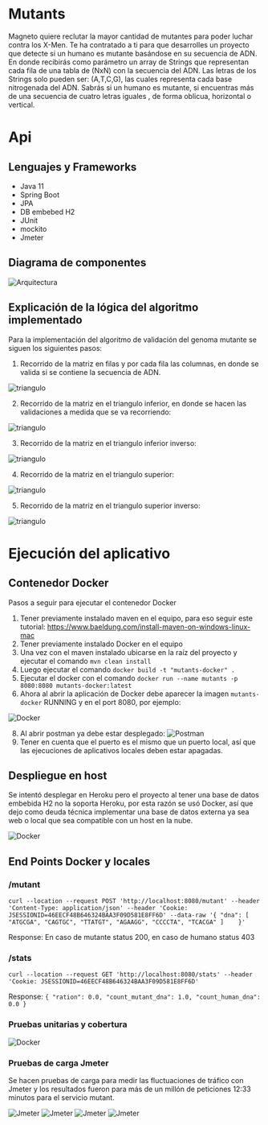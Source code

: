 # Mutants

Magneto quiere reclutar la mayor cantidad de mutantes para poder luchar contra los X-Men. Te ha contratado a ti para que desarrolles un proyecto que detecte si un
humano es mutante basándose en su secuencia de ADN. En donde recibirás como parámetro un array de Strings que representan cada fila de una tabla
de (NxN) con la secuencia del ADN. Las letras de los Strings solo pueden ser: (A,T,C,G), las cuales representa cada base nitrogenada del ADN. Sabrás si un humano es mutante, si encuentras más de una secuencia de cuatro letras
iguales , de forma oblicua, horizontal o vertical.


# Api

## Lenguajes y Frameworks

* Java 11
* Spring Boot
* JPA
* DB embebed H2
* JUnit
* mockito
* Jmeter

## Diagrama de componentes

![Arquitectura](https://github.com/diazclaudia/Mutants/blob/master/img/componentes.png?raw=true)

## Explicación de la lógica del algoritmo implementado

Para la implementación del algoritmo de validación del genoma mutante se siguen los siguientes pasos:

1. Recorrido de la matriz en filas y por cada fila las columnas, en donde se valida si se contiene la secuencia de ADN.

![triangulo](https://github.com/diazclaudia/Mutants/blob/master/img/horizontal_vertical.png?raw=true)


2. Recorrido de la matriz en el triangulo inferior, en donde se hacen las validaciones a medida que se va recorriendo:

![triangulo](https://github.com/diazclaudia/Mutants/blob/master/img/lower.png?raw=true)


3. Recorrido de la matriz en el triangulo inferior inverso:

![triangulo](https://github.com/diazclaudia/Mutants/blob/master/img/lower_inverse.png?raw=true)


4. Recorrido de la matriz en el triangulo superior:

![triangulo](https://github.com/diazclaudia/Mutants/blob/master/img/upper.png?raw=true)

5. Recorrido de la matriz en el triangulo superior inverso:

![triangulo](https://github.com/diazclaudia/Mutants/blob/master/img/upper_inverse.png?raw=true)


# Ejecución del aplicativo

## Contenedor Docker

Pasos a seguir para ejecutar el contenedor Docker 

1. Tener previamente instalado maven en el equipo, para eso seguir este tutorial: https://www.baeldung.com/install-maven-on-windows-linux-mac
2. Tener previamente instalado Docker en el equipo
3. Una vez con el maven instalado ubicarse en la raíz del proyecto y ejecutar el comando `mvn clean install`
4. Luego ejecutar el comando `docker build -t "mutants-docker" .` 
5. Ejecutar el docker con el comando `docker run --name mutants -p 8080:8080 mutants-docker:latest`
6. Ahora al abrir la aplicación de Docker debe aparecer la imagen `mutants-docker` RUNNING y en el port 8080, por ejemplo: 

![Docker](https://github.com/diazclaudia/Mutants/blob/master/img/docker.png?raw=true)

8. Al abrir postman ya debe estar desplegado: ![Postman](https://github.com/diazclaudia/Mutants/blob/master/img/postman.png?raw=true)
9. Tener en cuenta que el puerto es el mismo que un puerto local, así que las ejecuciones de aplicativos locales deben estar apagadas.


## Despliegue en host

Se intentó desplegar en Heroku pero el proyecto al tener una base de datos embebida H2 no la soporta Heroku, por esta razón se usó Docker, así que dejo como deuda técnica implementar una base de datos externa ya sea web o local que sea compatible con un host en la nube.

![Docker](https://github.com/diazclaudia/Mutants/blob/master/img/heroku.png?raw=true)


## End Points Docker y locales

### /mutant

`curl --location --request POST 'http://localhost:8080/mutant' --header 'Content-Type: application/json' --header 'Cookie: JSESSIONID=46EECF48B646324BAA3F09D581E8FF6D' --data-raw '{
	"dna": [
        "ATGCGA",
        "CAGTGC",
        "TTATGT",
        "AGAAGG",
        "CCCCTA",
        "TCACGA"
    ]	
}'`

Response: En caso de mutante status 200, en caso de humano status 403

### /stats

`curl --location --request GET 'http://localhost:8080/stats' --header 'Cookie: JSESSIONID=46EECF48B646324BAA3F09D581E8FF6D'`

Response: `{
	"ration": 0.0,
	"count_mutant_dna": 1.0,
	"count_human_dna": 0.0
}`


### Pruebas unitarias y cobertura

![Docker](https://github.com/diazclaudia/Mutants/blob/master/img/test.png?raw=true)

### Pruebas de carga Jmeter

Se hacen pruebas de carga para medir las fluctuaciones de tráfico con Jmeter y los resultados fueron para más de un millón de peticiones 12:33 minutos para el servicio mutant.

![Jmeter](https://github.com/diazclaudia/Mutants/blob/master/img/jmeter1.png?raw=true)
![Jmeter](https://github.com/diazclaudia/Mutants/blob/master/img/jmeter2.png?raw=true)
![Jmeter](https://github.com/diazclaudia/Mutants/blob/master/img/jmeter3.png?raw=true)
![Jmeter](https://github.com/diazclaudia/Mutants/blob/master/img/jmeter4.png?raw=true)


